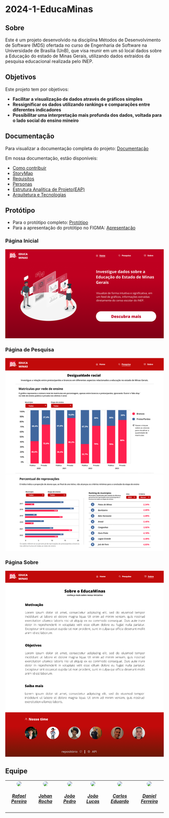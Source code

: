 # 2024-1-EducaMinas

## Sobre
Este é um projeto desenvolvido na disciplina Métodos de Desenvolvimento de Software (MDS) ofertada no curso de Engenharia de Software na Universidade de Brasília (UnB), que visa reunir em um só local dados sobre a Educação do estado de Minas Gerais, utilizando dados extraídos da pesquisa educacional realizada pelo INEP.

## Objetivos
Este projeto tem por objetivos:
- **Facilitar a visualização de dados através de gráficos simples**
- **Ressignificar os dados utilizando rankings e comparações entre diferentes indicadores**
- **Possibilitar uma interpretação mais profunda dos dados, voltada para o lado social do ensino mineiro**

## Documentação

Para visualizar a documentação completa do projeto: [Documentação](https://unb-mds.github.io/2024-1-EducaMinas-frontend/)

Em nossa documentação, estão disponíveis:

- [Como contribuir]()
- [StoryMap]()
- [Requisitos]()
- [Personas]()
- [Estrutura Analítica de Projeto(EAP)]()
- [Arquitetura e Tecnologias]()


## Protótipo 

- Para o protótipo completo: [Protótipo]()
- Para a apresentação do protótipo no FIGMA: [Apresentação](https://www.figma.com/proto/S3GrGX5HUojoKvHAnFNiXy/EducaMinas?type=design&node-id=1-3&t=5Cn41AoersmZdQp3-0&scaling=scale-down&page-id=0%3A1)

### Página Inicial

![Home](./docs/docs/assets/home.png)

### Página de Pesquisa

![Pesq1](./docs/docs/assets/search1.png)
![Pesq2](./docs/docs/assets/search2.png)


### Página Sobre

![About](./docs/docs/assets/about.png)

## Equipe

<center>
<table style="margin-left: auto; margin-right: auto;">
    <tr>
        <td align="center">
            <a href="https://github.com/rafgpereira">
                <img style="border-radius: 50%;" src="https://avatars.githubusercontent.com/u/81361524?v=4" width="150px;"/>
                <h5 class="text-center">Rafael Pereira</h5>
            </a>
        </td>
        <td align="center">
            <a href="https://github.com/johan-rocha">
                <img style="border-radius: 50%;" src="https://avatars.githubusercontent.com/u/104279524?v=4" width="150px;"/>
                <h5 class="text-center">Johan Rocha</h5>
            </a>
        </td>
        <td align="center">
            <a href="https://github.com/JoaoPedrosilvaSousa">
                <img style="border-radius: 50%;" src="https://avatars.githubusercontent.com/u/130873951?v=4" width="150px;"/>
                <h5 class="text-center">João Pedro</h5>
            </a>
        </td>
        </td>
        <td align="center">
            <a href="https://github.com/jlucasiqueira">
                <img style="border-radius: 50%;" src="https://avatars.githubusercontent.com/u/143570377?v=4" width="150px;"/>
                <h5 class="text-center">João Lucas</h5>
            </a>
        </td>
        <td align="center">
            <a href="https://github.com/dudupaz">
                <img style="border-radius: 50%;" src="https://avatars.githubusercontent.com/u/122990784?v=4" width="150px;"/>
                <h5 class="text-center">Carlos Eduardo</h5>
            </a>
        </td>
          <td align="center">
            <a href="https://github.com/DanielFsR">
                <img style="border-radius: 50%;" src="https://avatars.githubusercontent.com/u/118537519?v=4" width="150px;"/>
                <h5 class="text-center">Daniel Ferreira</h5>
            </a>
        </td>
</table>
</center>
